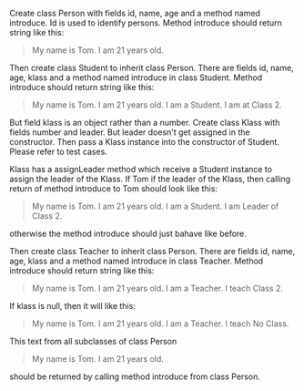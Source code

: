 Create class Person with fields id, name, age and a method named introduce. Id is used to identify persons.
Method introduce should return string like this:

>My name is Tom. I am 21 years old.

Then create class Student to inherit class Person. There are fields id, name, age, klass and a method named introduce in class Student. Method introduce should return string like this:

>My name is Tom. I am 21 years old. I am a Student. I am at Class 2.

But field klass is an object rather than a number. Create class Klass with fields number and leader. But leader doesn't get assigned in the constructor. Then pass a Klass instance into the constructor of Student. Please refer to test cases.

Klass has a assignLeader method which receive a Student instance to assign the leader of the Klass. If Tom if the leader of the Klass, then calling return of method introduce to Tom should look like this:

>My name is Tom. I am 21 years old. I am a Student. I am Leader of Class 2.

otherwise the method introduce should just bahave like before.

Then create class Teacher to inherit class Person. There are fields id, name, age, klass and a method named introduce in class Teacher. Method introduce should return string like this:

>My name is Tom. I am 21 years old. I am a Teacher. I teach Class 2.

If klass is null, then it will like this:

>My name is Tom. I am 21 years old. I am a Teacher. I teach No Class.

This text from all subclasses of class Person

>My name is Tom. I am 21 years old.

should be returned by calling method introduce from class Person.
